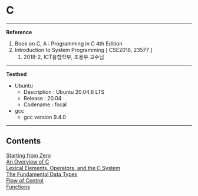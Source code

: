 # C

---

**Reference**

1. Book on C, A : Programming in C 4th Edition
2. Introduction to System Programming [ CSE2018, 23577 ]
    1. 2018-2, ICT융합학부, 조용우 교수님

---

**Testbed**

- Ubuntu
    - Description : Ubuntu 20.04.6 LTS
    - Release : 20.04
    - Codename :  focal
- gcc
    - gcc version 9.4.0

---

## Contents
[Starting from Zero](./note/SP00_Starting_from_Zero.md) <br>
[An Overview of C](./note/SP01_An_Overview_of_C.md) <br>
[Lexical Elements, Operators, and the C System](./note/SP02_Lexical_Elements_Operators_and_the_C_System.md) <br>
[The Fundamental Data Types](./note/SP03_The_Fundamental_Data_Types.md) <br>
[Flow of Control](./note/SP04_Flow_of_Control.md) <br>
[Functions](./note/SP05_Functions.md) <br>


